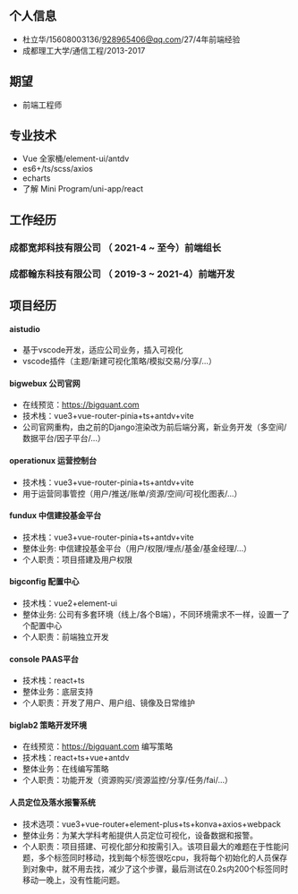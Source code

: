 
## 个人信息
- 杜立华/15608003136/928965406@qq.com/27/4年前端经验
- 成都理工大学/通信工程/2013-2017
## 期望
- 前端工程师
## 专业技术
- Vue 全家桶/element-ui/antdv
- es6+/ts/scss/axios
- echarts
- 了解 Mini Program/uni-app/react
## 工作经历
### 成都宽邦科技有限公司 （ 2021-4 ~ 至今）前端组长
### 成都翰东科技有限公司 （ 2019-3 ~ 2021-4）前端开发
## 项目经历
#### aistudio 
- 基于vscode开发，适应公司业务，插入可视化
- vscode插件（主题/新建可视化策略/模拟交易/分享/...）
#### bigwebux 公司官网
- 在线预览：https://bigquant.com
- 技术栈：vue3+vue-router-pinia+ts+antdv+vite
- 公司官网重构，由之前的Django渲染改为前后端分离，新业务开发（多空间/数据平台/因子平台/...）
#### operationux 运营控制台
- 技术栈：vue3+vue-router-pinia+ts+antdv+vite
- 用于运营同事管控（用户/推送/账单/资源/空间/可视化图表/...）
#### fundux 中信建投基金平台
- 技术栈：vue3+vue-router-pinia+ts+antdv+vite
- 整体业务: 中信建投基金平台（用户/权限/埋点/基金/基金经理/...）
- 个人职责：项目搭建及用户权限
#### bigconfig 配置中心
- 技术栈：vue2+element-ui
- 整体业务: 公司有多套环境（线上/各个B端），不同环境需求不一样，设置一了个配置中心
- 个人职责：前端独立开发
#### console PAAS平台
- 技术栈：react+ts
- 整体业务：底层支持
- 个人职责：开发了用户、用户组、镜像及日常维护
#### biglab2 策略开发环境
- 在线预览：https://bigquant.com  编写策略
- 技术栈：react+ts+vue+antdv
- 整体业务：在线编写策略
- 个人职责：功能开发（资源购买/资源监控/分享/任务/fai/...）
#### 人员定位及落水报警系统
- 技术选项：vue3+vue-router+element-plus+ts+konva+axios+webpack
- 整体业务：为某大学科考船提供人员定位可视化，设备数据和报警。
- 个人职责：项目搭建、可视化部分和按需引入。该项目最大的难题在于性能问题，多个标签同时移动，找到每个标签很吃cpu，我将每个初始化的人员保存到对象中，就不用去找，减少了这个步骤，最后测试在0.2s内200个标签同时移动一晚上，没有性能问题。
